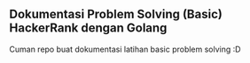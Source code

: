 ## Dokumentasi Problem Solving (Basic) HackerRank dengan Golang

Cuman repo buat dokumentasi latihan basic problem solving :D
